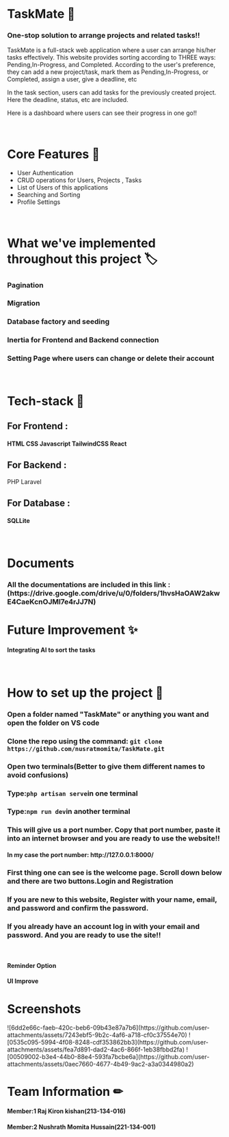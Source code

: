 <h1>TaskMate 📝</h1>
<h3> One-stop solution to arrange projects and related tasks!!</h3>
<p>TaskMate is a full-stack web application where a user can arrange his/her tasks effectively. This website provides sorting according to THREE ways: Pending,In-Progress, and Completed.
According to the user's preference, they can add a new project/task, mark them as Pending,In-Progress, or Completed, assign a user, give a deadline, etc</p>
<p>In the task section, users can add tasks for the previously created project. Here the deadline, status, etc are included.</p>
<p>Here is a dashboard where users can see their progress in one go!!</p>

</br>

<h1>Core Features 🎇</h1>
<ul>
    <li>User Authentication</li>
    <li>CRUD operations for Users, Projects , Tasks</li>
    <li>List of Users of this applications</li>
    <li>Searching and Sorting</li>
    <li>Profile Settings</li>
</ul>

</br> 

<h1>What we've implemented throughout this project 🏷</h1>
<h3>Pagination</h3>
<h3>Migration</h3>
<h3>Database factory and seeding</h3>
<h3>Inertia for Frontend and Backend connection</h3>
<h3>Setting Page where users can change or delete their account</h3>

</br>

<h1>Tech-stack 👾</h1>
<h2>For Frontend : </h2>
<h4>HTML CSS Javascript TailwindCSS React</h4>
<h2>For Backend : </h2>
<h43>PHP Laravel</h4>
<h2>For Database : </h2>
<h4>SQLLite</h4>

</br>

<h1>Documents</h1>
<h3>All the documentations are included in this link : (https://drive.google.com/drive/u/0/folders/1hvsHaOAW2akwE4CaeKcnOJMl7e4rJJ7N)</h3>
<h1>Future Improvement ✨</h1>
<h4>Integrating AI to sort the tasks</h4>

</br>

<h1>How to set up the project 🔗</h1>
<h3>Open a folder named "TaskMate" or anything you want and open the folder on VS code</h3>
<h3>Clone the repo using the command: <code>git clone https://github.com/nusratmomita/TaskMate.git</code></h3>
<h3>Open two terminals(Better to give them different names to avoid confusions)</h3>
<h3>Type:<code>php artisan serve</code>in one terminal</h3>
<h3>Type:<code>npm run dev</code>in another terminal</h3>
<h3>This will give us a port number. Copy that port number, paste it into an internet browser and you are ready to use the website!!</h3>
<h4>In my case the port number: http://127.0.0.1:8000/ </h4>
<h3>First thing one can see is the welcome page. Scroll down below and there are two buttons.Login and Registration</h3>
<h3>If you are new to this website, Register with your name, email, and password and confirm the password.</h3>
<h3>If you already have an account log in with your email and password. And you are ready to use the site!!</h3>

</br>

<h4>Reminder Option</h4>
<h4>UI Improve</h4>

<h1>Screenshots</h1>
![6dd2e66c-faeb-420c-beb6-09b43e87a7b6](https://github.com/user-attachments/assets/7243ebf5-9b2c-4af6-a718-cf0c37554e70)
![0535c095-5994-4f08-8248-cdf353862bb3](https://github.com/user-attachments/assets/fea7d891-dad2-4ac6-866f-1eb38fbbd2fa)
![00509002-b3e4-44b0-88e4-593fa7bcbe6a](https://github.com/user-attachments/assets/0aec7660-4677-4b49-9ac2-a3a0344980a2)




</br> 

<h1>Team Information ✏</h1>
<h4>Member:1 Raj Kiron kishan(213-134-016)</h4>
<h4>Member:2 Nushrath Momita Hussain(221-134-001)</h4>
